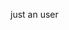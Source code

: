 just an user<br/>
<!-- <img src="https://github.com/matyokubov/matyokubov/blob/master/img1.png" width=64 height=64/>
<img src="https://github.com/matyokubov/matyokubov/blob/master/img2.png"/>
<img src="https://github.com/matyokubov/matyokubov/blob/master/img3.png"/>
-->
